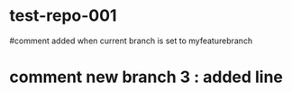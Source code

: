 # test-repo-001
#comment added when current branch is set to myfeaturebranch
# comment new branch 3 : added line
